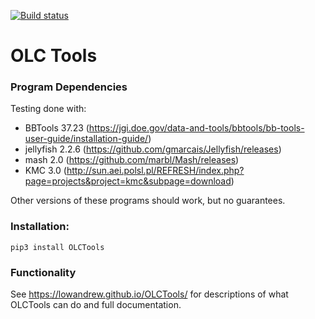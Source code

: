 [![Build status](https://travis-ci.org/lowandrew/OLCTools.svg?master)](https://travis-ci.org/lowandrew)

# OLC Tools


### Program Dependencies

Testing done with: 
- BBTools 37.23 (https://jgi.doe.gov/data-and-tools/bbtools/bb-tools-user-guide/installation-guide/)
- jellyfish 2.2.6 (https://github.com/gmarcais/Jellyfish/releases)
- mash 2.0 (https://github.com/marbl/Mash/releases)
- KMC 3.0 (http://sun.aei.polsl.pl/REFRESH/index.php?page=projects&project=kmc&subpage=download)

Other versions of these programs should work, but no guarantees.

### Installation: 
`pip3 install OLCTools`

### Functionality

See https://lowandrew.github.io/OLCTools/ for descriptions of what OLCTools can do and full documentation.

